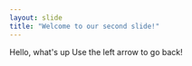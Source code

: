 ```yaml
---
layout: slide
title: "Welcome to our second slide!"
---
```

Hello, what's up
Use the left arrow to go back!
